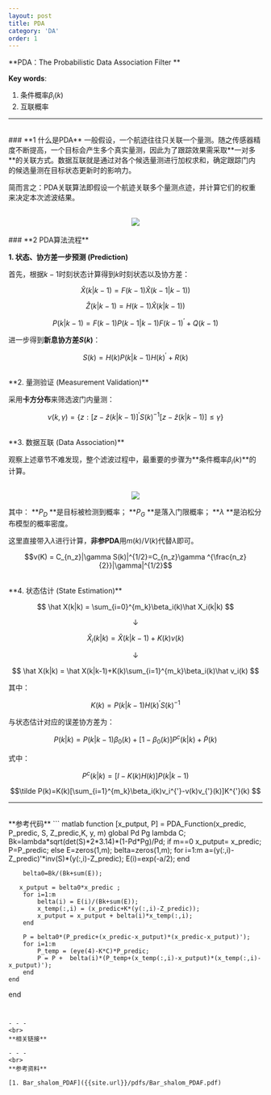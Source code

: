 ```yaml
---
layout: post
title: PDA
category: 'DA'
order: 1
---
```


**PDA：The Probabilistic Data Association Filter **

**Key words**:

1. 条件概率$\beta_i(k)$
2. 互联概率

- - -
<br>
### **1 什么是PDA**
一般假设，一个航迹往往只关联一个量测。随之传感器精度不断提高，一个目标会产生多个真实量测，因此为了跟踪效果需采取**一对多**的关联方式。数据互联就是通过对各个候选量测进行加权求和，确定跟踪门内的候选量测在目标状态更新时的影响力。

简而言之：PDA关联算法即假设一个航迹关联多个量测点迹，并计算它们的权重来决定本次滤波结果。

<br>
<div align=center>
<img src="{{site.url}}/images/pda-01.png" />
</div>

<br>
### **2 PDA算法流程**

**1. 状态、协方差一步预测 (Prediction)**

首先，根据$k-1$时刻状态计算得到$k$时刻状态以及协方差：

$$ \hat{X}({k|k-1})=F(k-1)\hat{X}({k-1|k-1}))$$

$$ \hat{Z}({k|k-1})=H(k-1)\hat{X}({k|k-1}))$$

$$ {P}({k|k-1})=F(k-1){P}({k-1|k-1})F(k-1)^{'}+Q(k-1)$$

进一步得到**新息协方差$S(k)$**：

$$S(k)=H(k)P(k|k-1)H(k)^{'}+R(k)$$

<br>
**2. 量测验证 (Measurement Validation)**

采用**卡方分布**来筛选波门内量测：

$$\nu(k,\gamma)=\{z:[z-\hat z(k|k-1)]^{'}S(k)^{-1}[z-\hat z(k|k-1)]\leq\gamma\}$$

<br>
**3. 数据互联 (Data Association)**

观察上述章节不难发现，整个滤波过程中，最重要的步骤为**条件概率$\beta_i(k)$**的计算。

<br>
<div align=center>
<img src="{{site.url}}/images/pda-02.png" />
</div>

其中：
**$P_D$ **是目标被检测到概率；
**$P_G$ **是落入门限概率；
**$\lambda$ **是泊松分布模型的概率密度。

这里直接带入$\lambda$进行计算，**非参PDA**用$m(k)/V(k)$代替$\lambda$即可。

$$v(K) = C_{n_z}|\gamma S(k)|^{1/2}=C_{n_z}\gamma ^{\frac{n_z}{2}}|\gamma|^{1/2}$$


<br>
**4. 状态估计 (State Estimation)**

$$ \hat X(k|k) = \sum_{i=0}^{m_k}\beta_i(k)\hat X_i(k|k) $$

$$ \downarrow$$

$$\hat X_i(k|k)=\hat X(k|k-1)+K(k)v(k) $$

$$ \downarrow$$

$$ \hat X(k|k) = \hat X(k|k-1)+K(k)\sum_{i=1}^{m_k}\beta_i(k)\hat v_i(k) $$

其中：

$$K(k)=P(k|k-1)H(k)^{'}S(k)^{-1} $$

与状态估计对应的误差协方差为：

$$ P(k|k)=P(k|k-1)\beta_0(k)+[1-\beta_0(k)]P^c(k|k)+\tilde P(k)$$

式中：

$$ P^c(k|k) = [I-K(k)H(k)]P(k|k-1)$$

$$\tilde P(k)=K(k)[\sum_{i=1}^{m_k}\beta_i(k)v_i^{'}-v(k)v_{'}(k)]K^{'}(k) $$


---
<br>
**参考代码**
``` matlab
function [x_putput, P] = PDA_Function(x_predic, P_predic, S, Z_predic,K, y, m)
    global Pd Pg lambda C;
    Bk=lambda*sqrt(det(S)*2*3.14)*(1-Pd*Pg)/Pd;    
    if m==0 
       x_putput= x_predic; 
       P=P_predic;    
    else         
        E=zeros(1,m); 
        belta=zeros(1,m); 
        for i=1:m 
            a=(y(:,i)-Z_predic)'*inv(S)*(y(:,i)-Z_predic); 
            E(i)=exp(-a/2); 
        end 

        belta0=Bk/(Bk+sum(E));

	   x_putput = belta0*x_predic ;
        for i=1:m
            belta(i) = E(i)/(Bk+sum(E));
            x_temp(:,i) = (x_predic+K*(y(:,i)-Z_predic));
            x_putput = x_putput + belta(i)*x_temp(:,i);
        end

        P = belta0*(P_predic+(x_predic-x_putput)*(x_predic-x_putput)');
        for i=1:m
            P_temp = (eye(4)-K*C)*P_predic;
            P = P +  belta(i)*(P_temp+(x_temp(:,i)-x_putput)*(x_temp(:,i)-x_putput)');
        end
    end
end

```


- - -
<br>
**相关链接**

- - -
<br>
**参考资料**

[1. Bar_shalom_PDAF]({{site.url}}/pdfs/Bar_shalom_PDAF.pdf)



